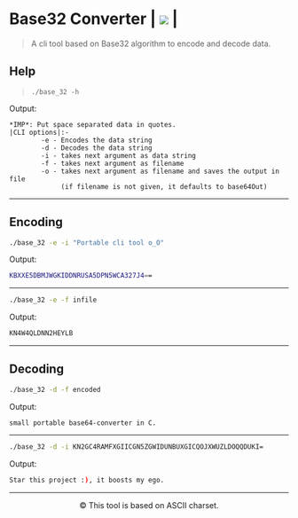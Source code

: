 # Base32 Converter | <a href="https://www.codacy.com/gh/SynAcktraa/base32-Converter/dashboard?utm_source=github.com&amp;utm_medium=referral&amp;utm_content=SynAcktraa/base32-Converter&amp;utm_campaign=Badge_Grade"><img src="https://app.codacy.com/project/badge/Grade/49a87a43344d4fbdbd4d99c42b8457d9"/></a> |

>A cli tool based on Base32 algorithm to encode and decode data.

## Help

>`./base_32 -h`

Output:

```terminal
*IMP*: Put space separated data in quotes.
|CLI options|:-
        -e - Encodes the data string
        -d - Decodes the data string
        -i - takes next argument as data string
        -f - takes next argument as filename
        -o - takes next argument as filename and saves the output in file
             (if filename is not given, it defaults to base64Out)
```
---
## Encoding

```bash
./base_32 -e -i "Portable cli tool o_O"
```
Output:

```bash
KBXXE5DBMJWGKIDDNRUSA5DPN5WCA327J4==
```
---

```bash
./base_32 -e -f infile
```
Output:

```bash
KN4W4QLDNN2HEYLB
```
---
## Decoding
```bash
./base_32 -d -f encoded
```
Output:

```terminal
small portable base64-converter in C.
```
---
```bash
./base_32 -d -i KN2GC4RAMFXGIICGN5ZGWIDUNBUXGICQOJXWUZLDOQQDUKI=

```
Output:

```bash
Star this project :), it boosts my ego.
```
---

<p align=center>&copy; This tool is based on ASCII charset.</p>

